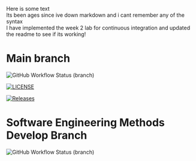 Here is some text  
Its been ages since ive down markdown and i cant remember any of the syntax  
I have implemented the week 2 lab for continuous integration and updated the readme to see if its working!  
  
# Main branch
![GitHub Workflow Status (branch)](https://img.shields.io/github/actions/workflow/status/KirstenMc88/sem/main.yml?branch=master)

[![LICENSE](https://img.shields.io/github/license/KirstenMc88/sem.svg?style=flat-square)](https://github.com/KirstenMc88/sem/blob/master/LICENSE)  

[![Releases](https://img.shields.io/github/release/KirstenMc88/sem/all.svg?style=flat-square)](https://github.com/KirstenMc88/sem/releases)  

# Software Engineering Methods Develop Branch
![GitHub Workflow Status (branch)](https://img.shields.io/github/actions/workflow/status/KirstenMc88/sem/main.yml?branch=develop)